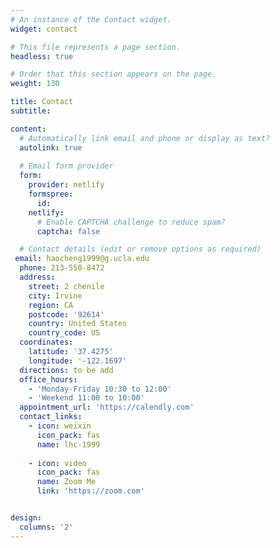 ```yaml
---
# An instance of the Contact widget.
widget: contact

# This file represents a page section.
headless: true

# Order that this section appears on the page.
weight: 130

title: Contact
subtitle:

content:
  # Automatically link email and phone or display as text?
  autolink: true
  
  # Email form provider
  form:
    provider: netlify
    formspree:
      id:
    netlify:
      # Enable CAPTCHA challenge to reduce spam?
      captcha: false

  # Contact details (edit or remove options as required)
 email: haocheng1999@g.ucla.edu
  phone: 213-550-8472
  address:
    street: 2 chenile
    city: Irvine
    region: CA
    postcode: '92614'
    country: United States
    country_code: US
  coordinates:
    latitude: '37.4275'
    longitude: '-122.1697'
  directions: to be add
  office_hours:
    - 'Monday-Friday 10:30 to 12:00'
    - 'Weekend 11:00 to 10:00'
  appointment_url: 'https://calendly.com'
  contact_links:
    - icon: weixin
      icon_pack: fas
      name: lhc-1999
      
    - icon: video
      icon_pack: fas
      name: Zoom Me
      link: 'https://zoom.com'


design:
  columns: '2'
---
```

